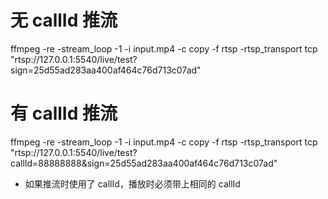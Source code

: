 # 无 callId 推流
ffmpeg -re -stream_loop -1 -i input.mp4 -c copy -f rtsp -rtsp_transport tcp "rtsp://127.0.0.1:5540/live/test?sign=25d55ad283aa400af464c76d713c07ad"

# 有 callId 推流
ffmpeg -re -stream_loop -1 -i input.mp4 -c copy -f rtsp -rtsp_transport tcp "rtsp://127.0.0.1:5540/live/test?callId=88888888&sign=25d55ad283aa400af464c76d713c07ad"

- 如果推流时使用了 callId，播放时必须带上相同的 callId